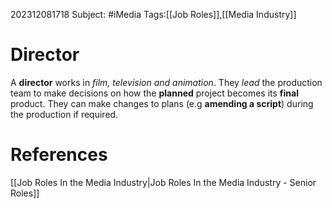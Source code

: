 202312081718
Subject: #iMedia
Tags:[[Job Roles]],[[Media Industry]]

# Director

A **director** works in *film, television and animation*. They *lead* the production team to make decisions on how the **planned** project becomes its **final** product. They can make changes to plans (e.g **amending a script**) during the production if required.

# **References**

[[Job Roles In the Media Industry|Job Roles In the Media Industry - Senior Roles]]
